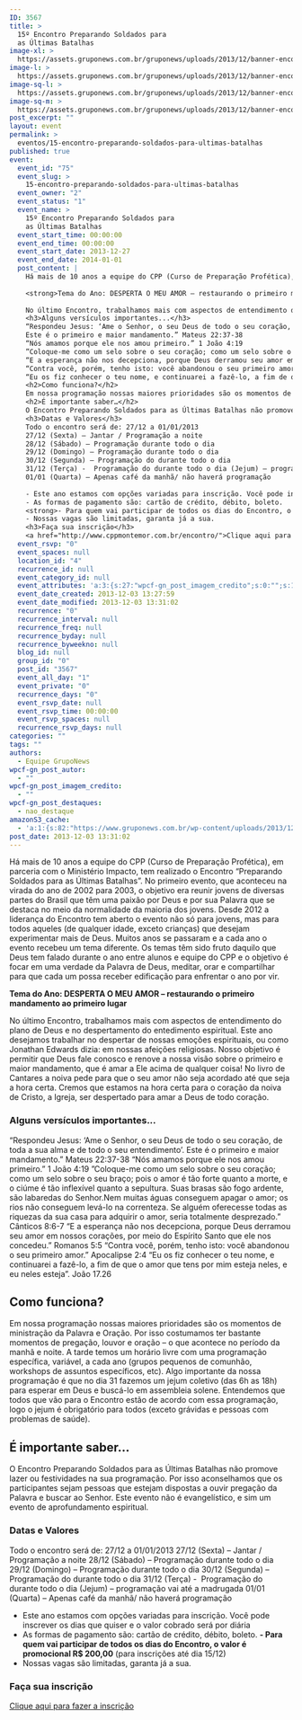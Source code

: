 ```yaml
---
ID: 3567
title: >
  15º Encontro Preparando Soldados para
  as Últimas Batalhas
image-xl: >
  https://assets.gruponews.com.br/gruponews/uploads/2013/12/banner-encontro-virada-1920x1080.jpg
image-l: >
  https://assets.gruponews.com.br/gruponews/uploads/2013/12/banner-encontro-virada-1280x720.jpg
image-sq-l: >
  https://assets.gruponews.com.br/gruponews/uploads/2013/12/banner-encontro-virada-1280x1280.jpg
image-sq-m: >
  https://assets.gruponews.com.br/gruponews/uploads/2013/12/banner-encontro-virada-720x720.jpg
post_excerpt: ""
layout: event
permalink: >
  eventos/15-encontro-preparando-soldados-para-ultimas-batalhas
published: true
event:
  event_id: "75"
  event_slug: >
    15-encontro-preparando-soldados-para-ultimas-batalhas
  event_owner: "2"
  event_status: "1"
  event_name: >
    15º Encontro Preparando Soldados para
    as Últimas Batalhas
  event_start_time: 00:00:00
  event_end_time: 00:00:00
  event_start_date: 2013-12-27
  event_end_date: 2014-01-01
  post_content: |
    Há mais de 10 anos a equipe do CPP (Curso de Preparação Profética), em parceria com o Ministério Impacto, tem realizado o Encontro “Preparando Soldados para as Últimas Batalhas”. No primeiro evento, que aconteceu na virada do ano de 2002 para 2003, o objetivo era reunir jovens de diversas partes do Brasil que têm uma paixão por Deus e por sua Palavra que se destaca no meio da normalidade da maioria dos jovens. Desde 2012 a liderança do Encontro tem aberto o evento não só para jovens, mas para todos aqueles (de qualquer idade, exceto crianças) que desejam experimentar mais de Deus. Muitos anos se passaram e a cada ano o evento recebeu um tema diferente. Os temas têm sido fruto daquilo que Deus tem falado durante o ano entre alunos e equipe do CPP e o objetivo é focar em uma verdade da Palavra de Deus, meditar, orar e compartilhar para que cada um possa receber edificação para enfrentar o ano por vir.
    
    <strong>Tema do Ano: DESPERTA O MEU AMOR – restaurando o primeiro mandamento ao primeiro lugar</strong>
    
    No último Encontro, trabalhamos mais com aspectos de entendimento do plano de Deus e no despertamento do entedimento espiritual. Este ano desejamos trabalhar no despertar de nossas emoções espirituais, ou como Jonathan Edwards dizia: em nossas afeições religiosas. Nosso objetivo é permitir que Deus fale conosco e renove a nossa visão sobre o primeiro e maior mandamento, que é amar a Ele acima de qualquer coisa! No livro de Cantares a noiva pede para que o seu amor não seja acordado até que seja a hora certa. Cremos que estamos na hora certa para o coração da noiva de Cristo, a Igreja, ser despertado para amar a Deus de todo coração.
    <h3>Alguns versículos importantes...</h3>
    “Respondeu Jesus: ‘Ame o Senhor, o seu Deus de todo o seu coração, de toda a sua alma e de todo o seu entendimento’.
    Este é o primeiro e maior mandamento.” Mateus 22:37-38
    “Nós amamos porque ele nos amou primeiro.” 1 João 4:19
    ”Coloque-me como um selo sobre o seu coração; como um selo sobre o seu braço; pois o amor é tão forte quanto a morte, e o ciúme é tão inflexível quanto a sepultura. Suas brasas são fogo ardente, são labaredas do Senhor.Nem muitas águas conseguem apagar o amor; os rios não conseguem levá-lo na correnteza. Se alguém oferecesse todas as riquezas da sua casa para adquirir o amor, seria totalmente desprezado.” Cânticos 8:6-7
    “E a esperança não nos decepciona, porque Deus derramou seu amor em nossos corações, por meio do Espírito Santo que ele nos concedeu.” Romanos 5:5
    “Contra você, porém, tenho isto: você abandonou o seu primeiro amor.” Apocalipse 2:4
    “Eu os fiz conhecer o teu nome, e continuarei a fazê-lo, a fim de que o amor que tens por mim esteja neles, e eu neles esteja”. João 17.26
    <h2>Como funciona?</h2>
    Em nossa programação nossas maiores prioridades são os momentos de ministração da Palavra e Oração. Por isso costumamos ter bastante momentos de pregação, louvor e oração – o que acontece no período da manhã e noite. A tarde temos um horário livre com uma programação específica, variável, a cada ano (grupos pequenos de comunhão, workshops de assuntos específicos, etc). Algo importante da nossa programação é que no dia 31 fazemos um jejum coletivo (das 6h as 18h) para esperar em Deus e buscá-lo em assembleia solene. Entendemos que todos que vão para o Encontro estão de acordo com essa programação, logo o jejum é obrigatório para todos (exceto grávidas e pessoas com problemas de saúde).
    <h2>É importante saber…</h2>
    O Encontro Preparando Soldados para as Últimas Batalhas não promove lazer ou festividades na sua programação. Por isso aconselhamos que os participantes sejam pessoas que estejam dispostas a ouvir pregação da Palavra e buscar ao Senhor. Este evento não é evangelístico, e sim um evento de aprofundamento espiritual.
    <h3>Datas e Valores</h3>
    Todo o encontro será de: 27/12 a 01/01/2013
    27/12 (Sexta) – Jantar / Programação a noite
    28/12 (Sábado) – Programação durante todo o dia
    29/12 (Domingo) – Programação durante todo o dia
    30/12 (Segunda) – Programação do durante todo o dia
    31/12 (Terça) -  Programação do durante todo o dia (Jejum) – programação vai até a madrugada
    01/01 (Quarta) – Apenas café da manhã/ não haverá programação
    
    - Este ano estamos com opções variadas para inscrição. Você pode inscrever os dias que quiser e o valor cobrado será por diária
    - As formas de pagamento são: cartão de crédito, débito, boleto.
    <strong>- Para quem vai participar de todos os dias do Encontro, o valor é promocional R$ 200,00</strong> (para inscrições até dia 15/12)
    - Nossas vagas são limitadas, garanta já a sua.
    <h3>Faça sua inscrição</h3>
    <a href="http://www.cppmontemor.com.br/encontro/">Clique aqui para fazer a inscrição</a>
  event_rsvp: "0"
  event_spaces: null
  location_id: "4"
  recurrence_id: null
  event_category_id: null
  event_attributes: 'a:3:{s:27:"wpcf-gn_post_imagem_credito";s:0:"";s:18:"wpcf-gn_post_autor";s:0:"";s:22:"wpcf-gn_post_destaques";s:12:"nao_destaque";}'
  event_date_created: 2013-12-03 13:27:59
  event_date_modified: 2013-12-03 13:31:02
  recurrence: "0"
  recurrence_interval: null
  recurrence_freq: null
  recurrence_byday: null
  recurrence_byweekno: null
  blog_id: null
  group_id: "0"
  post_id: "3567"
  event_all_day: "1"
  event_private: "0"
  recurrence_days: "0"
  event_rsvp_date: null
  event_rsvp_time: 00:00:00
  event_rsvp_spaces: null
  recurrence_rsvp_days: null
categories: ""
tags: ""
authors:
  - Equipe GrupoNews
wpcf-gn_post_autor:
  - ""
wpcf-gn_post_imagem_credito:
  - ""
wpcf-gn_post_destaques:
  - nao_destaque
amazonS3_cache:
  - 'a:1:{s:82:"https://www.gruponews.com.br/wp-content/uploads/2013/12/banner-encontro-virada.jpg";i:3568;}'
post_date: 2013-12-03 13:31:02
---
```

Há mais de 10 anos a equipe do CPP (Curso de Preparação Profética), em parceria com o Ministério Impacto, tem realizado o Encontro “Preparando Soldados para as Últimas Batalhas”. No primeiro evento, que aconteceu na virada do ano de 2002 para 2003, o objetivo era reunir jovens de diversas partes do Brasil que têm uma paixão por Deus e por sua Palavra que se destaca no meio da normalidade da maioria dos jovens. Desde 2012 a liderança do Encontro tem aberto o evento não só para jovens, mas para todos aqueles (de qualquer idade, exceto crianças) que desejam experimentar mais de Deus. Muitos anos se passaram e a cada ano o evento recebeu um tema diferente. Os temas têm sido fruto daquilo que Deus tem falado durante o ano entre alunos e equipe do CPP e o objetivo é focar em uma verdade da Palavra de Deus, meditar, orar e compartilhar para que cada um possa receber edificação para enfrentar o ano por vir.

<strong>Tema do Ano: DESPERTA O MEU AMOR – restaurando o primeiro mandamento ao primeiro lugar</strong>

No último Encontro, trabalhamos mais com aspectos de entendimento do plano de Deus e no despertamento do entedimento espiritual. Este ano desejamos trabalhar no despertar de nossas emoções espirituais, ou como Jonathan Edwards dizia: em nossas afeições religiosas. Nosso objetivo é permitir que Deus fale conosco e renove a nossa visão sobre o primeiro e maior mandamento, que é amar a Ele acima de qualquer coisa! No livro de Cantares a noiva pede para que o seu amor não seja acordado até que seja a hora certa. Cremos que estamos na hora certa para o coração da noiva de Cristo, a Igreja, ser despertado para amar a Deus de todo coração.
<h3>Alguns versículos importantes...</h3>
“Respondeu Jesus: ‘Ame o Senhor, o seu Deus de todo o seu coração, de toda a sua alma e de todo o seu entendimento’.
Este é o primeiro e maior mandamento.” Mateus 22:37-38
“Nós amamos porque ele nos amou primeiro.” 1 João 4:19
”Coloque-me como um selo sobre o seu coração; como um selo sobre o seu braço; pois o amor é tão forte quanto a morte, e o ciúme é tão inflexível quanto a sepultura. Suas brasas são fogo ardente, são labaredas do Senhor.Nem muitas águas conseguem apagar o amor; os rios não conseguem levá-lo na correnteza. Se alguém oferecesse todas as riquezas da sua casa para adquirir o amor, seria totalmente desprezado.” Cânticos 8:6-7
“E a esperança não nos decepciona, porque Deus derramou seu amor em nossos corações, por meio do Espírito Santo que ele nos concedeu.” Romanos 5:5
“Contra você, porém, tenho isto: você abandonou o seu primeiro amor.” Apocalipse 2:4
“Eu os fiz conhecer o teu nome, e continuarei a fazê-lo, a fim de que o amor que tens por mim esteja neles, e eu neles esteja”. João 17.26
<h2>Como funciona?</h2>
Em nossa programação nossas maiores prioridades são os momentos de ministração da Palavra e Oração. Por isso costumamos ter bastante momentos de pregação, louvor e oração – o que acontece no período da manhã e noite. A tarde temos um horário livre com uma programação específica, variável, a cada ano (grupos pequenos de comunhão, workshops de assuntos específicos, etc). Algo importante da nossa programação é que no dia 31 fazemos um jejum coletivo (das 6h as 18h) para esperar em Deus e buscá-lo em assembleia solene. Entendemos que todos que vão para o Encontro estão de acordo com essa programação, logo o jejum é obrigatório para todos (exceto grávidas e pessoas com problemas de saúde).
<h2>É importante saber…</h2>
O Encontro Preparando Soldados para as Últimas Batalhas não promove lazer ou festividades na sua programação. Por isso aconselhamos que os participantes sejam pessoas que estejam dispostas a ouvir pregação da Palavra e buscar ao Senhor. Este evento não é evangelístico, e sim um evento de aprofundamento espiritual.
<h3>Datas e Valores</h3>
Todo o encontro será de: 27/12 a 01/01/2013
27/12 (Sexta) – Jantar / Programação a noite
28/12 (Sábado) – Programação durante todo o dia
29/12 (Domingo) – Programação durante todo o dia
30/12 (Segunda) – Programação do durante todo o dia
31/12 (Terça) -  Programação do durante todo o dia (Jejum) – programação vai até a madrugada
01/01 (Quarta) – Apenas café da manhã/ não haverá programação

- Este ano estamos com opções variadas para inscrição. Você pode inscrever os dias que quiser e o valor cobrado será por diária
- As formas de pagamento são: cartão de crédito, débito, boleto.
<strong>- Para quem vai participar de todos os dias do Encontro, o valor é promocional R$ 200,00</strong> (para inscrições até dia 15/12)
- Nossas vagas são limitadas, garanta já a sua.
<h3>Faça sua inscrição</h3>
<a href="http://www.cppmontemor.com.br/encontro/">Clique aqui para fazer a inscrição</a>